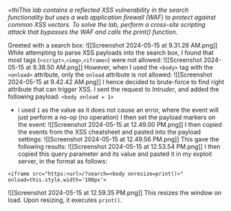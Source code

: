 =thi*This lab contains a reflected XSS vulnerability in the search functionality but uses a web application firewall (WAF) to protect against common XSS vectors.
To solve the lab, perform a cross-site scripting attack that bypasses the WAF and calls the print() function.*

Greeted with a search box:
![[Screenshot 2024-05-15 at 9.31.26 AM.png]]
While attempting to parse XSS payloads into the search box, I found that most tags (`<script>`,`<img>`,`<iframe>`) were not allowed:
![[Screenshot 2024-05-15 at 9.38.50 AM.png]]
However, when I used the `<body>` tag with the `<onload>` attribute, only the `onload` attribute is not allowed:
![[Screenshot 2024-05-15 at 9.42.42 AM.png]]
I hence decided to brute-force to find right attribute that can trigger XSS.
I sent the request to *Intruder*, and added the following payload:
`<body onload = 1>`
- i used `1` as the value as it does not cause an error, where the event will just perform a no-op (no operation)
I then set the payload markers on the event:
![[Screenshot 2024-05-15 at 12.49.00 PM.png]]
I then copied the events from the XSS cheatsheet and pasted into the payload settings:
![[Screenshot 2024-05-15 at 12.49.56 PM.png]]
This gave the following results:
![[Screenshot 2024-05-15 at 12.53.54 PM.png]]
I then copied this query parameter and its value and pasted it in my exploit server, in the format as follows:
```
<iframe src="https:<url>/?search=<body onresize=print()>" onload=this.style.width='100px'>
```
![[Screenshot 2024-05-15 at 12.59.35 PM.png]]
This resizes the window on load. Upon resizing, it executes `print()`.
